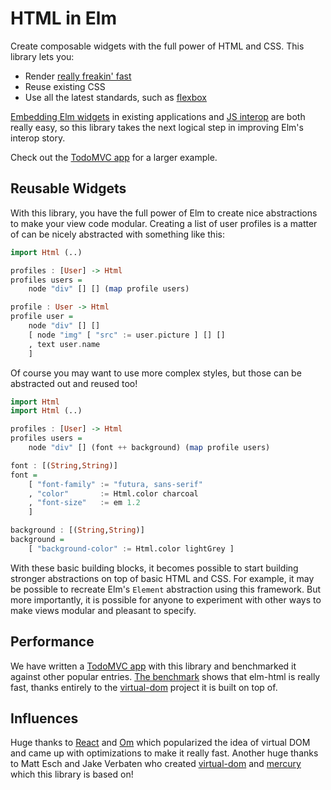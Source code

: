 # HTML in Elm

Create composable widgets with the full power of HTML and CSS. This library
lets you:

  * Render [really freakin' fast][bench]
  * Reuse existing CSS
  * Use all the latest standards, such as [flexbox][flexbox]

[flexbox]: (http://css-tricks.com/snippets/css/a-guide-to-flexbox/)

[Embedding Elm widgets](https://github.com/evancz/elm-html-and-js) in existing
applications and [JS interop](http://elm-lang.org/learn/Ports.elm) are both
really easy, so this library takes the next logical step in improving Elm's
interop story.

Check out the [TodoMVC app][todo] for a larger example.

## Reusable Widgets

With this library, you have the full power of Elm to create nice abstractions to
make your view code modular. Creating a list of user profiles is a matter of can
be nicely abstracted with something like this:

```haskell
import Html (..)

profiles : [User] -> Html
profiles users =
    node "div" [] [] (map profile users)

profile : User -> Html
profile user =
    node "div" [] []
    [ node "img" [ "src" := user.picture ] [] []
    , text user.name
    ]
```

Of course you may want to use more complex styles, but those can be abstracted
out and reused too!

```haskell
import Html
import Html (..)

profiles : [User] -> Html
profiles users =
    node "div" [] (font ++ background) (map profile users)

font : [(String,String)]
font =
    [ "font-family" := "futura, sans-serif"
    , "color"       := Html.color charcoal
    , "font-size"   := em 1.2
    ]

background : [(String,String)]
background =
    [ "background-color" := Html.color lightGrey ]
```

With these basic building blocks, it becomes possible to start building stronger
abstractions on top of basic HTML and CSS. For example, it may be possible to
recreate Elm's `Element` abstraction using this framework. But more importantly,
it is possible for anyone to experiment with other ways to make views modular and
pleasant to specify.

## Performance

We have written a [TodoMVC app][todo] with this library and benchmarked it
against other popular entries. [The benchmark][bench] shows that elm-html is
really fast, thanks entirely to the [virtual-dom][] project it is built on
top of.

[todo]: https://github.com/evancz/elm-todomvc
[bench]: http://evancz.github.io/todomvc-perf-comparison/

## Influences

Huge thanks to [React][] and [Om][] which popularized the idea of virtual DOM
and came up with optimizations to make it really fast. Another huge thanks to
Matt Esch and Jake Verbaten who created [virtual-dom][] and [mercury][] which
this library is based on!

[React]: http://facebook.github.io/react/
[Om]: https://github.com/swannodette/om
[virtual-dom]: https://github.com/Matt-Esch/virtual-dom
[mercury]: https://github.com/Raynos/mercury
